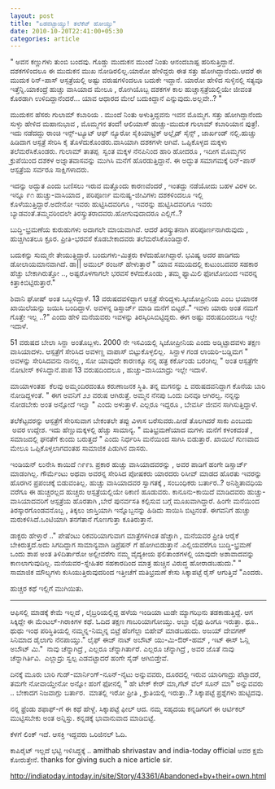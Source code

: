 ```yaml
--- 
layout: post 
title: "ಏಡವಟ್ಟಾಯ್ತು! ತಲೆಕೆಟ್ ಹೋಯ್ತು" 
date: 2010-10-20T22:41:00+05:30 
categories: article
---
```


" ಅವನ ಕಣ್ಣುಗಳು ತುಂಬಿ ಬಂದವು. ಗೊಡ್ಡು ಮುದುಕನ ಮುಂದೆ ನಿಂತು ಆನಂದಬಾಷ್ಪ
ಹರಿಸುತ್ತಿದ್ದಾನೆ. ದಶಕಗಳಿಂದಲೂ ಈ ಮುದುಕನ ಮುಖ ನೋಡಿರಲಿಲ್ಲ.ಯಾರೋ ಹೇಳಿದ್ದರು ಈತ
ಸತ್ತು ಹೋಗಿದ್ದಾನೆಂದು.ಆದರೆ ಈ ಮುದುಕ ರಿನ್-ಪಾಸ್ ಆಸ್ಪತ್ರೆಯಲ್ಲಿ ಅಷ್ಟು
ವರುಷಗಳಿಂದಲೂ ಬದುಕೇ ಇದ್ದಾನೆ. ಯಾರೋ ಹೇಳಿದ ಸುಳ್ಳಿನಲ್ಲಿ ಸತ್ಯವೂ
ಇತ್ತೆನ್ನಿ.ಯಾಕಂದ್ರೆ ಹುಚ್ಚು ವಾಸಿಯಾದ ಮೇಲೂ , ರೋಗಿಯೊಬ್ಬ ದಶಕಗಳ ಕಾಲ
ಹುಚ್ಚಾಸ್ಪತ್ರೆಯಲ್ಲಿಯೇ ಜೀವಂತ ಕೊರಡಾಗಿ ಉಳಿದಿದ್ದಾನೆಂದರೆ... ಯಾವ ಆಧಾರದ ಮೇಲೆ
ಬದುಕಿದ್ದಾನೆ ಎನ್ನುವುದು.ಅಲ್ಲವೇ..? "
<!--more-->
ಮುದುಕನ ಹೆಸರು ಗುಲಾಮ್ ಕಬಾರಿಯ . ಮುಂದೆ ನಿಂತು ಅಳುತ್ತಿದ್ದವನು ಇವನ ಮೊಮ್ಮಗ. ಸತ್ತು
ಹೋಗಿದ್ದಾನೆಂದು ಸುಳ್ಳು ಹೇಳಿದ ಮಹಾನುಭಾವ , ಮೊಮ್ಮಗನ ತಂದೆ! ಆಲಿಯಾಸ್
ಹುಚ್ಚು-ಮುದುಕ ಗುಲಾಮ್ ಕಬಾರಿಯಾನ ಪುತ್ರ!. ಇದು ನಡೆದದ್ದು ರಾಂಚಿ ಇನ್ಸ್-ಟ್ಯೂಟ್
ಆಫ್ ನ್ಯೂರೋ ಸೈಕಿಯಾಟ್ರಿಕ್ ಅಲ್ಲೈಡ್ ಸೈನ್ಸ್ , ಜಾರ್ಖಂಡ್ ನಲ್ಲಿ.ಹುಚ್ಚು ಹಿಡಿದಾಗ
ಆಸ್ಪತ್ರೆ ಸೇರಿಸಿ ಕೈ ತೊಳೆದುಕೊಂಡರು.ವಾಸಿಯಾಗಿ ದಶಕಗಳೇ ಆಗಿವೆ. ಒಪ್ಪಿಕೊಳ್ಳದ
ಮಕ್ಕಳು ತಲೆಮರೆಸಿಕೊಂಡರು. ಗುಲಾಮ್ ತಾತಪ್ಪ  ಸ್ವಂತ ಮಕ್ಕಳ ನೆನಪಿನಿಂದ ಹಾರಿ ಹೋದರೂ
, ಇದೀಗ ಮೊಮ್ಮಗನ ಕ್ರುಪೆಯಿಂದ ದಶಕಳ ಅಜ್ನಾತವಾಸವನ್ನು ಮುಗಿಸಿ ಮನೆಗೆ
ಹೊರಡುತ್ತಿದ್ದಾನೆ. ಈ ಅದ್ಭುತ ಸಮಾಗಮಕ್ಕೆ ರಿನ್-ಪಾಸ್ ಆಸ್ಪತ್ರೆಯ ಸರ್ವರೂ
ಸಾಕ್ಷಿಗಳಾದರು.

ಇದನ್ನು ಅದ್ಭುತ ಎಂದು ಬಣಿಸಲು ಇರುವ ಮತ್ತೊಂದು ಕಾರಣವೆಂದರೆ , ಇಂತದ್ದು ನಡೆಯೋದು ಬಹಳ
ವಿರಳ ರೀ. ಇನ್ನೂ ೯೧ ಹುಚ್ಚು-ವಾಸಿಯಾದ , ಪರಿಪೂರ್ಣ ಮನುಷ್ಯ-ಜೀವಿಗಳು ದಶಕಳಿಂದಲೂ
ಇಲ್ಲಿ ಕೊಳೆಯುತ್ತಿದ್ದಾರೆ.ಅದೇನೋ ಇವರು ಹುಟ್ಟಿಸಿದವರಿಗೂ , ಇವರನ್ನು
ಹುಟ್ಟಿಸಿದವರಿಗೂ ಇವರು ಬ್ಯಾಡವಂತೆ.ತಮ್ಮವರಿಂದಲೇ ತಿರಸ್ಕ್ರುತರಾದವರು.ಹೋಗುವುದಾದರೂ
ಎಲ್ಲಿಗೆ..?

ಬುದ್ಧಿ-ಭ್ರಮಣೆಯ ಕುರುಹುಗಳು ಅದಾಗಲೇ ಮಾಯವಾಗಿವೆ. ಆದರೆ ತಿರಸ್ಕ್ರುತನಾಗಿ
ಪರಿಪೂರ್ಣನಾಗಿರುವುದು , ಹುಚ್ಚಿಗಿಂತಲೂ ಕ್ರೂರ.
ಪ್ರೀತಿ-ಭರವಸೆ ಕೊಡಬೇಕಾದವರು ತಲೆಮರೆಸಿಕೊಂಡಿದ್ದಾರೆ. 

ಬದುಕನ್ನು ಸುಮ್ಮನೇ ತೇಯುತ್ತಿದ್ದಾರೆ. ಬಂದುಗಳು-ಮಿತ್ರರು ಕಳೆದುಹೋಗಿದ್ದಾರೆ. ಭವಿಷ್ಯ
ಅದರ ಪಾಡಿಗದು ಡೋಲಾಯಮಾನವಾಗಿದೆ.
ಡಾ|| ಅಮುಲ್ ರಂಜನ್ ಹೇಳುತ್ತಾರೆ " ಯಾವ ಸಮಯದಲ್ಲಿ ಕುಟುಂಬದವರ ಸಹಕಾರ ಹೆಚ್ಚು
ಬೇಕಾಗಿರುತ್ತೋ ..,
ಅಷ್ಟರೊಳಗಾಗಲೇ ಭರವಸೆ ಕಳೆದುಕೊಂಡು , ತಮ್ಮ ಫ್ಯಾಮಿಲಿ ಫೋಟೋದಿಂದ ಇವರನ್ನ
ಕಿತ್ತಾಕಿಬಿಟ್ಟಿರುತ್ತಾರೆ."

ಶಿವಾನಿ ಘೋಷ್ ಅಂತ ಒಬ್ಬಳಿದ್ದಾಳೆ. 13 ವರುಷದವಳಿದ್ದಾಗ ಆಸ್ಪತ್ರೆ
ಸೇರಿದ್ದಳು.ಸ್ಕೀಜೋಪ್ರೀನಿಯ ಎಂಬ ಭಯಾನಕ ಖಾಯಿಲೆಯನ್ನು ಜಯಿಸಿ ಬಂದಿದ್ದಾಳೆ. ಅವಳನ್ನ
ಡಿಸ್ಚಾರ್ಜ್ ಮಾಡಿ ಮನೆಗೆ ಬಿಟ್ಟರೆ.." ಇವಳು ಯಾರು ಅಂತ ನಮಗೆ ಗೊತ್ತೇ ಇಲ್ಲ ..?"
ಎಂದು ಹೇಳಿ ಮನೆಯವರು ಇವಳನ್ನು ತಿರಸ್ಕಿರಿಸಿಬಿಟ್ಟಿದ್ದರು. ಈಗ ಅಷ್ಟು ವರುಷದಿಂದಲೂ
ಇಲ್ಲೇ ಇದಾಳೆ.

51 ವರುಷದ ಬೇಲಾ ಸಿನ್ಹಾ ಅಂತೊಬ್ಬಳು. 2000 ನೇ ಇಸವಿಯಲ್ಲಿ ಸ್ಕಿಜೋಪ್ರೀನಿಯ ಎಂದು
ಅಡ್ಮಿಟ್ಟಾದವಳು ತಕ್ಷಣ ವಾಸಿಯಾದಳು. ಆಸ್ಪತ್ರೆಗೆ ಸೇರಿಸಿದ ಅವಳಣ್ಣ ವಾಪಾಸ್
ಬಿಟ್ಟುಕೊಳ್ಳಲಿಲ್ಲ.  ಸಿನ್ಹಾಳ ಗಂಡ ಲಾಯರಿ-ಬಡ್ಡಿಮಗ " ಅವಳನ್ನು ಸೇರಿಸಿದವನು ನಾನಲ್ಲ
, ಸೋ ಯಾವುದೇ ಕಾರಣಕ್ಕೂ ನನ್ನ ಹತ್ರ ಕರ್ಕೊಂಡು ಬರಂಗಿಲ್ಲ " ಅಂತ ಆಸ್ಪತ್ರೆಗೇ ನೋಟೀಸ್
ಕಳಿಸಿದ್ದಾನೆ.ಪಾಪ 13 ವರುಷದಿಂದಲೂ , ಹುಚ್ಚು-ವಾಸಿಯಾದ್ರು ಇಲ್ಲೇ ಇದಾಳೆ.

ಮಾಯಾಳಂತಹ  ಕೆಲವು ಅಮ್ಮಂದಿರದಂತೂ ಕರುಣಾಜನಕ ಸ್ಥಿತಿ. ತನ್ನ ಮಗನನ್ನು ೭
ವರುಷದವನಿದ್ದಾಗ ಕೊನೆಯ ಬಾರಿ ನೋಡಿದ್ದಳಂತೆ. " ಈಗ ಅವನಿಗೆ ೨೨ ವರುಷ ಆಗಿರುತ್ತೆ.
ಅಮ್ಮನ ನೆನಪು ಒಂದು ದಿನವೂ ಆಗಿರಲ್ವ. ನನ್ನನ್ನು ನೋಡಬೇಕು ಅಂತ ಅನ್ಸೋದೆ ಇಲ್ವಾ "
ಎಂದು ಅಳುತ್ತಾಳೆ. ಎಲ್ಲರೂ ಇದ್ದರೂ , ಬೇವರ್ಸಿ ಜೀವನ ಸಾಗಿಸುತ್ತಿದ್ದಾಳೆ.

ತಲೆಕೆಟ್ಟವರನ್ನು ಆಸ್ಪತ್ರೆಗೆ ಸೇರಿಸುವಾಗ ಬೇಕಂತಲೇ ತಪ್ಪು ವಿಳಾಸ ಬರೆಸುವರು.ಪೀಡೆ
ತೊಲಗಿದರೆ ಸಾಕು ಎಂಬುದು  ಅವರ ಉದ್ದೇಶ.
ಇದು ಹೆಣ್ಣುಮಕ್ಕಳಲ್ಲಿ ಹೆಚ್ಚು ಸಾಮಾನ್ಯ. " ಮತಿಭ್ರಮಣೆಯಾದ ಮಗಳು ಮನೆಗೆ ಕಳಂಕದಂತೆ ,
ಸಮಾಜದಲ್ಲಿ ಘನತೆಗೆ ಕುಂದು ಬರುತ್ತದೆ " ಎಂದು ನಿರ್ಧರಿಸಿ ಮನೆಯಿಂದ ಸಾಗಿಸಿ
ಬಿಡುತ್ತಾರೆ. ಖಾಯಿಲೆ ಗುಣವಾದ ಮೇಲೂ ಒಪ್ಪಿಕೊಳ್ಳಲಾಗದಂತಹ ಸಾಮಾಜಿಕ ಪಿಡುಗಿನ ದಾಸರು.

ಇಂಡಿಯನ್ ಲುನೇಸಿ ಕಾಯಿದೆ ೧೯೯೩ ಪ್ರಕಾರ ಹುಚ್ಚು ವಾಸಿಯಾದವರನ್ನು , ಅವರ ಪಾಡಿಗೆ ಹಂಗೇ
ಡಿಸ್ಚಾರ್ಜ್ ಮಾಡಂಗಿಲ್ಲ. ಗೌರ್ಮೆಂಟು ಅಥವಾ ಅವರನ್ನ ಸೇರಿಸಿದ ಪೋಷಕರು ಯಾರದರು ರಿಸೀವ್
ಮಾಡದ ಹೊರತು ಇವರನ್ನು ಹೊರಗಿನ ಪ್ರಪಂಚಕ್ಕೆ ಬಿಡುವಂತಿಲ್ಲ.
ಹುಚ್ಚು ವಾಸಿಯಾದವರ ಸ್ವಾಗತಕ್ಕೆ , ಸಂಬಂಧಿಕರು ಬರ್ತಾರ..? ಅನಿಶ್ಚಿತಾವಧಿಯ ವರೆಗೂ ಈ
ಹುಚ್ಚರಲ್ಲದ ಹುಚ್ಚರು ಆಸ್ಪತ್ರೆಯಲ್ಲಿಯೇ ಠಿಕಾಣಿ ಹೂಡುವರು.
ಕಾನೂನು-ಕಾಯಿದೆ ಮಾಡಿದವರು ಹುಚ್ಚು-ವಾಸಿಯಾದವರಿಗೆ ಆಸ್ಪತ್ರೆಯ ಹೊರತಾಗಿ ,ಬೇರೆ
ಪುನರ್ವಸತಿ ಕಲ್ಪಿಸುವ ಬಗ್ಗೆ ಮೂಖವಾಗಿದ್ದಾರೆ.
ಹಿಂಗೇ ಮನೆಯಿಂದ ತಿರಸ್ಕಾರಗೊಂಡವನೊಬ್ಬ , ತಿಕ್ಕಲು ಜಾಸ್ತಿಯಾಗಿ ಇನ್ನೊಬ್ಬನನ್ನು
ಹಿಡಿದು ಸಾಯಿಸಿ ಬಿಟ್ಟನಂತೆ.
ಈಗವನಿಗೆ ಹುಚ್ಚು ಮರುಕಳಿಸಿದೆ.ಒಂಟಿಯಾಗಿ ತನಗೆತಾನೆ ಗೊಣಗುತ್ತಾ ಕೂತಿರುತ್ತಾನೆ.

ಡಾಕ್ಟರು ಹೇಳ್ತಾರೆ .." ಪೇಷೆಂಟು ರಿಕವರಿಯಾಗುವಾಗ ಮಾತ್ರೆಗಳಿಗಿಂತ ಹೆಚ್ಚಾಗಿ ,
ಮನೆಯವರ ಪ್ರೀತಿ ಆರೈಕೆ ಬೇಕಿರುತ್ತದೆ.ಅದು ಸಿಗದಿದ್ದಾಗ ಸಾಮಾನ್ಯವಾಗಿ ಡಿಪ್ರೆಷನ್ ಗೆ
ಹೋಗಿಬಿಡುತ್ತಾನೆ .ಎಲ್ಲಿಯವರೆಗೂ ಬುದ್ಧಿ-ಭ್ರಮಣೆ ಒಂದು ಶಾಪ ಅಂತ ತಿಳಿದಿರ್ತಾರೋ
ಅಲ್ಲೀವರೆಗು ನಮ್ಮ ವೈದ್ಯಕೀಯ ಫಲಿತಾಂಶಗಳಲ್ಲಿ ಯಾವುದೇ ಅಶಾವಾದವನ್ನು
ಕಾಣಲಾಗುವುದಿಲ್ಲ. ಮನೆಯವರ-ಸ್ನೇಹಿತರ ಸಹಕಾರದಿಂದ ಮಾತ್ರ ಹುಚ್ಚಿನ ವಿರುದ್ಧ
ಹೋರಾಡಬಹುದು."
" ಸಾಮಾಜಿಕ ಮೌಲ್ಯಗಳು ಕುಸಿಯುತ್ತಿರುವುದರಿಂದ ಇತ್ತೀಚೆಗೆ ಮತಿಭ್ರಮಣೆ ಕೇಸು
ಸಿಕ್ಕಾಪಟ್ಟೆ ರೈಸ್ ಆಗುತ್ತಿವೆ "ಎಂದರು.

ಹುಚ್ಚರ ಕಥೆ ಇಲ್ಲಿಗೆ ಮುಗಿಯಿತು.

----

ಆಫಿಸಲ್ಲಿ ಮಾಡಕ್ಕೆ ಕೇಮೆ ಇಲ್ಲದೆ , ಲೈಬ್ರರಿಯಲ್ಲಿದ್ದ ಹಳೆಯ ಇಂಡಿಯಾ ಟುಡೇ
ಮ್ಯಾಗಝಿನು ತಡಕಾಡುತ್ತಿದ್ದೆ. ಆಗ ಸಿಕ್ಕಿದ್ದೇ ಈ ಮೆಂಟಲ್-ಗಿರಾಕಿಗಳ ಕಥೆ. ಓದಿದ
ತಕ್ಷಣ ಗಾಬರಿಯಾಗೋಯ್ತು. ಅಬ್ಬಾ ಲೈಫು ಹಿಂಗೂ ಇರುತ್ತಾ.
ಥೂ.. ಥುಥು ಇಂಥ ಪರಿಸ್ಥಿತಿಯಲ್ಲಿ ನಮ್ಮನ್ನ-ನಿಮ್ಮನ್ನ ಬಿಟ್ರೆ ಹೆಂಗೆಲ್ಲಾ ಬಿಹೇವ್
ಮಾಡಬಹುದು. ಅಜಯ್ ದೇವಗಣ್ ಸಿನಿಮಾದ ಡೈಲಾಗು ನೆನಪಾಯ್ತು." ಲೈಫ್ ಈಜ್ ನಾಟ್ ಅಬೌಟ್
ಯು-ಮಿ-ಔರ್-ಹಮ್ , ಇಟ್ ಈಸ್ ಓನ್ಲಿ ಅಬೌಟ್ ಮಿ."  ನಾವು ಚೆನ್ನಾಗಿದ್ರೆ , ಎಲ್ಲರೂ
ಚೆನ್ನಾಗಿರ್ತಾರೆ. ಎಲ್ಲರೂ ಚೆನ್ನಾಗಿದ್ರೆ , ಅವರ ಜೊತೆ ನಾವು ಚೆನ್ನಾಗಿರ್ತಿವಿ.
 ಎಲ್ಲಾದ್ರು ಸ್ವಲ್ಪ ಎಡವಟ್ಟಾದರೆ ಹಂಗೇ ಸೈಡ್ ಆಗಿಬಿಡ್ತೇವೆ.

ದಿನಕ್ಕೆ ಮೂರು ಬಾರಿ ಗುಡ್-ಮಾರ್ನಿಂಗ್-ನೂನ್-ನೈಟು ಅನ್ನುವವರು, ದೂರದಲ್ಲಿ ಇರುವ
ಯಾರಿಗಾದ್ರು ಪೆಟ್ಟಾದರೆ, ತಮಗೇ ನೋವಾಯ್ತೇನೋ ಅನ್ನೋ ಹಂಗೆ ಫೋನಲ್ಲಿ " ಹೇ ಟೇಕ್ ಕೇರ್
ಮಾ,ಗೆಟ್ ವೆಲ್ ಸೂನ್ ಮಾ" ಅನ್ನುವವರು .. ಬೇಕಾದಗ ನಿಜವಾಗ್ಲು ಬರ್ತಾರ.  ಮಾತಲ್ಲಿ ಇರೋ
ಪ್ರೀತಿ , ಕ್ರುತಿಯಲ್ಲಿ ಇರುತ್ತಾ..? ಸಿಕ್ಕಾಪಟ್ಟೆ ಪ್ರಶ್ನೆಗಳು ಹುಟ್ಟಿದವು. 

ನನ್ನ ಫ್ರೆಂಡು ಶಫಾಫ್-ಗೆ ಈ ಕಥೆ ಹೇಳ್ದೆ. ಸಿಕ್ಕಾಪಟ್ಟೆ ಫೀಲ್ ಆದ. ನಮ್ಮ ಸಹೃದಯ
ಕನ್ನಡಿಗರಿಗೆ ಈ ಆರ್ಟಿಕಲ್ ಮುಟ್ಟಿಸಬೇಕು ಅಂತ ಅನ್ನಿಸ್ತು. ಕನ್ನಡಕ್ಕೆ ಭಾವಾನುವಾದ
ಮಾಡಿಬಿಟ್ಟೆ.

ಕೆಳಗೆ ಲಿಂಕ್ ಇದೆ. ಆಸಕ್ತಿ ಇದ್ದವರು ಒರಿಜಿನಲ್ ಓದಿ.

ಕಾಪಿರೈಟ್ ಇಲ್ಲದೆ ಭಟ್ಟಿ ಇಳಿಸಿದ್ದಕ್ಕೆ .. amithab shrivastav and india-today
official ಅವರ ಕ್ಷಮೆ ಕೋರುತ್ತೇನೆ.
thanks for giving such a nice article sir.


http://indiatoday.intoday.in/site/Story/43361/Abandoned+by+their+own.html
